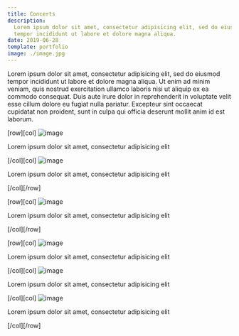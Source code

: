 ```yaml
---
title: Concerts
description:
  Lorem ipsum dolor sit amet, consectetur adipisicing elit, sed do eiusmod
  tempor incididunt ut labore et dolore magna aliqua.
date: 2019-06-28
template: portfolio
image: ./image.jpg
---
```


Lorem ipsum dolor sit amet, consectetur adipisicing elit, sed do eiusmod tempor
incididunt ut labore et dolore magna aliqua. Ut enim ad minim veniam, quis
nostrud exercitation ullamco laboris nisi ut aliquip ex ea commodo consequat.
Duis aute irure dolor in reprehenderit in voluptate velit esse cillum dolore eu
fugiat nulla pariatur. Excepteur sint occaecat cupidatat non proident, sunt in
culpa qui officia deserunt mollit anim id est laborum.

[row][col] ![image](./b1.jpg)

Lorem ipsum dolor sit amet, consectetur adipisicing elit

[/col][col] ![image](./b2.jpg)

Lorem ipsum dolor sit amet, consectetur adipisicing elit

[/col][/row]

[row][col] ![image](./w1.jpg)

Lorem ipsum dolor sit amet, consectetur adipisicing elit

[/col][/row]

[row][col] ![image](./l1.jpg)

Lorem ipsum dolor sit amet, consectetur adipisicing elit

[/col][col] ![image](./l2.jpg)

Lorem ipsum dolor sit amet, consectetur adipisicing elit

[/col][col] ![image](./l3.jpg)

Lorem ipsum dolor sit amet, consectetur adipisicing elit

[/col][/row]
